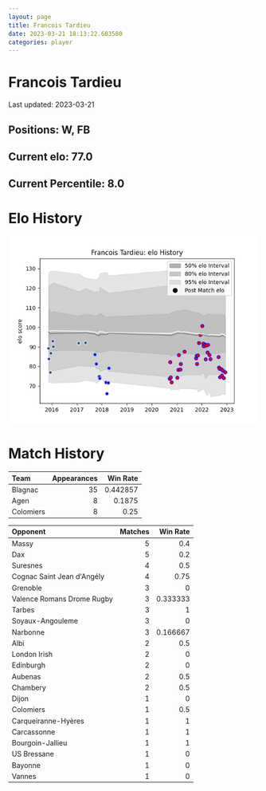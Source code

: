 ```yaml
---  
layout: page  
title: Francois Tardieu  
date: 2023-03-21 18:13:22.603580  
categories: player  
---
```

# Francois Tardieu


Last updated: 2023-03-21
## Positions: W, FB

## Current elo: 77.0

## Current Percentile: 8.0

# Elo History


![elo history](history_FrancoisTardieu.png)
# Match History


| Team      |   Appearances |   Win Rate |
|:----------|--------------:|-----------:|
| Blagnac   |            35 |   0.442857 |
| Agen      |             8 |   0.1875   |
| Colomiers |             8 |   0.25     |

| Opponent                   |   Matches |   Win Rate |
|:---------------------------|----------:|-----------:|
| Massy                      |         5 |   0.4      |
| Dax                        |         5 |   0.2      |
| Suresnes                   |         4 |   0.5      |
| Cognac Saint Jean d'Angély |         4 |   0.75     |
| Grenoble                   |         3 |   0        |
| Valence Romans Drome Rugby |         3 |   0.333333 |
| Tarbes                     |         3 |   1        |
| Soyaux-Angouleme           |         3 |   0        |
| Narbonne                   |         3 |   0.166667 |
| Albi                       |         2 |   0.5      |
| London Irish               |         2 |   0        |
| Edinburgh                  |         2 |   0        |
| Aubenas                    |         2 |   0.5      |
| Chambery                   |         2 |   0.5      |
| Dijon                      |         1 |   0        |
| Colomiers                  |         1 |   0.5      |
| Carqueiranne-Hyères        |         1 |   1        |
| Carcassonne                |         1 |   1        |
| Bourgoin-Jallieu           |         1 |   1        |
| US Bressane                |         1 |   0        |
| Bayonne                    |         1 |   0        |
| Vannes                     |         1 |   0        |